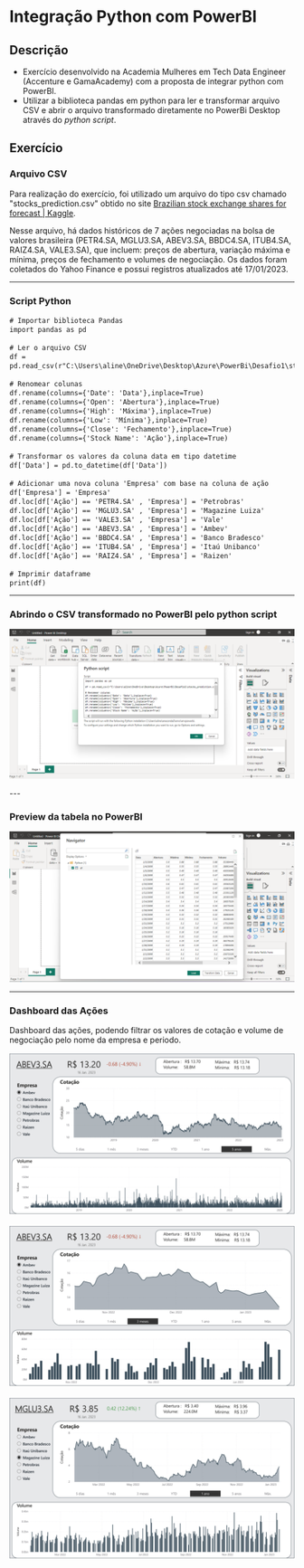 # Integração Python com PowerBI

## Descrição

* Exercício desenvolvido na Academia Mulheres em Tech Data Engineer (Accenture e GamaAcademy) com a proposta de integrar python com PowerBI.
* Utilizar a biblioteca pandas em python para ler e transformar arquivo CSV e abrir o arquivo transformado diretamente no PowerBi Desktop através do *python script*.

## Exercício

### Arquivo CSV

Para realização do exercício, foi utilizado um arquivo do tipo csv chamado "stocks_prediction.csv" obtido no site [Brazilian stock exchange shares for forecast | Kaggle](https://www.kaggle.com/datasets/marcosgois07/brazilian-stock-exchange-shares-for-forecast).

Nesse arquivo, há dados históricos de 7 ações negociadas na bolsa de valores brasileira (PETR4.SA, MGLU3.SA, ABEV3.SA, BBDC4.SA, ITUB4.SA, RAIZ4.SA, VALE3.SA), que incluem: preços de abertura, variação máxima e mínima, preços de fechamento e volumes de negociação. Os dados foram coletados do Yahoo Finance e possui registros atualizados até 17/01/2023.

---

### Script Python

```
# Importar biblioteca Pandas
import pandas as pd 

# Ler o arquivo CSV
df = pd.read_csv(r"C:\Users\aline\OneDrive\Desktop\Azure\PowerBi\Desafio1\stocks_prediction.csv")

# Renomear colunas
df.rename(columns={'Date': 'Data'},inplace=True)
df.rename(columns={'Open': 'Abertura'},inplace=True)
df.rename(columns={'High': 'Máxima'},inplace=True)
df.rename(columns={'Low': 'Mínima'},inplace=True)
df.rename(columns={'Close': 'Fechamento'},inplace=True)
df.rename(columns={'Stock Name': 'Ação'},inplace=True)

# Transformar os valores da coluna data em tipo datetime
df['Data'] = pd.to_datetime(df['Data'])

# Adicionar uma nova coluna 'Empresa' com base na coluna de ação
df['Empresa'] = 'Empresa' 
df.loc[df['Ação'] == 'PETR4.SA' , 'Empresa'] = 'Petrobras'
df.loc[df['Ação'] == 'MGLU3.SA' , 'Empresa'] = 'Magazine Luiza'
df.loc[df['Ação'] == 'VALE3.SA' , 'Empresa'] = 'Vale'
df.loc[df['Ação'] == 'ABEV3.SA' , 'Empresa'] = 'Ambev'
df.loc[df['Ação'] == 'BBDC4.SA' , 'Empresa'] = 'Banco Bradesco'
df.loc[df['Ação'] == 'ITUB4.SA' , 'Empresa'] = 'Itaú Unibanco'
df.loc[df['Ação'] == 'RAIZ4.SA' , 'Empresa'] = 'Raizen'

# Imprimir dataframe
print(df)
```

---

### Abrindo o CSV transformado no PowerBI pelo python script

<img src="https://github.com/alinetsbarreto/python-powerbi/blob/main/pythonscript.png">
</p>
---

### Preview da tabela no PowerBI

<img src="https://github.com/alinetsbarreto/python-powerbi/blob/main/tabelapreview.png">
</p>

---

### Dashboard das Ações

Dashboard das ações, podendo filtrar os valores de cotação e volume de negociação pelo nome da empresa e periodo.

<img src="https://github.com/alinetsbarreto/python-powerbi/blob/main/dashboard1.png">
</p>

<img src="https://github.com/alinetsbarreto/python-powerbi/blob/main/dashboard2.png">
</p>

<img src="https://github.com/alinetsbarreto/python-powerbi/blob/main/dashboard3.png">
</p>
